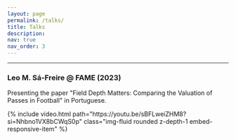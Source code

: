 ```yaml
---
layout: page
permalink: /talks/
title: Talks
description: 
nav: true
nav_order: 3
---
```


<hr>

<div class="row mt-3">
    <div class="col-12">
        <h3>Leo M. Sá-Freire @ FAME (2023) </h3> <!-- This is your video header -->
        <p>Presenting the paper "Field Depth Matters: Comparing the Valuation of Passes in Football" in Portuguese.</p> <!-- This is your video description -->
    </div>
    <div class="col-12 embed-responsive embed-responsive-16by9">
        {% include video.html path="https://youtu.be/sBFLweiZHM8?si=Nhbno1VX8bCWqS0p" class="img-fluid rounded z-depth-1 embed-responsive-item" %}
    </div>
</div>

